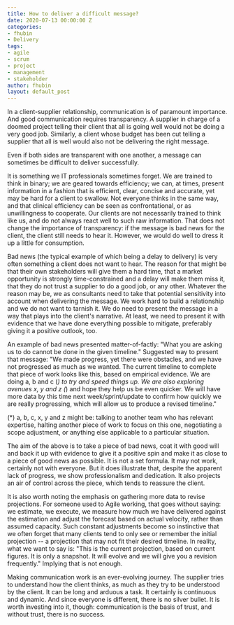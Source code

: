 ```yaml
---
title: How to deliver a difficult message?
date: 2020-07-13 00:00:00 Z
categories:
- fhubin
- Delivery
tags:
- agile
- scrum
- project
- management
- stakeholder
author: fhubin
layout: default_post
---
```


In a client-supplier relationship, communication is of paramount importance. And good communication requires transparency. A supplier in charge of a doomed project telling their client that all is going well would not be doing a very good job. Similarly, a client whose budget has been cut telling a supplier that all is well would also not be delivering the right message.

Even if both sides are transparent with one another, a message can sometimes be difficult to deliver successfully.

It is something we IT professionals sometimes forget. We are trained to think in binary; we are geared towards efficiency; we can, at times, present information in a fashion that is efficient, clear, concise and accurate, yet may be hard for a client to swallow.
Not everyone thinks in the same way, and that clinical efficiency can be seen as confrontational, or as unwillingness to cooperate. Our clients are not necessarily trained to think like us, and do not always react well to such raw information.
That does not change the importance of transparency: if the message is bad news for the client, the client still needs to hear it. However, we would do well to dress it up a little for consumption.

Bad news (the typical example of which being a delay to delivery) is very often something a client does not want to hear. The reason for that might be that their own stakeholders will give them a hard time, that a market opportunity is strongly time-constrained and a delay will make them miss it, that they do not trust a supplier to do a good job, or any other.
Whatever the reason may be, we as consultants need to take that potential sensitivity into account when delivering the message. We work hard to build a relationship and we do not want to tarnish it.
We do need to present the message in a way that plays into the client's narrative. At least, we need to present it with evidence that we have done everything possible to mitigate, preferably giving it a positive outlook, too.

An example of bad news presented matter-of-factly: "What you are asking us to do cannot be done in the given timeline."
Suggested way to present that message: "We made progress, yet there were obstacles, and we have not progressed as much as we wanted. The current timeline to complete that piece of work looks like this, based on empirical evidence. We are doing a, b and c (*) to try and speed things up. We are also exploring avenues x, y and z (*) and hope they help us be even quicker. We will have more data by this time next week/sprint/update to confirm how quickly we are really progressing, which will allow us to produce a revised timeline."

(*) a, b,  c, x, y and z might be: talking to another team who has relevant expertise, halting another piece of work to focus on this one, negotiating a scope adjustment, or anything else applicable to a particular situation.

The aim of the above is to take a piece of bad news, coat it with good will and back it up with evidence to give it a positive spin and make it as close to a piece of good news as possible. It is not a set formula. It may not work, certainly not with everyone. But it does illustrate that, despite the apparent lack of progress, we show professionalism and dedication. It also projects an air of control across the piece, which tends to reassure the client.

It is also worth noting the emphasis on gathering more data to revise projections.
For someone used to Agile working, that goes without saying: we estimate, we execute, we measure how much we have delivered against the estimation and adjust the forecast based on actual velocity, rather than assumed capacity.
Such constant adjustments become so instinctive that we often forget that many clients tend to only see or remember the initial projection -- a projection that may not fit their desired timeline.
In reality, what we want to say is: "This is the current projection, based on current figures. It is only a snapshot. It will evolve and we will give you a revision frequently." Implying that is not enough.

Making communication work is an ever-evolving journey. The supplier tries to understand how the client thinks, as much as they try to be understood by the client. It can be long and arduous a task. It certainly is continuous and dynamic. And since everyone is different, there is no silver bullet. It is worth investing into it, though: communication is the basis of trust, and without trust, there is no success.
